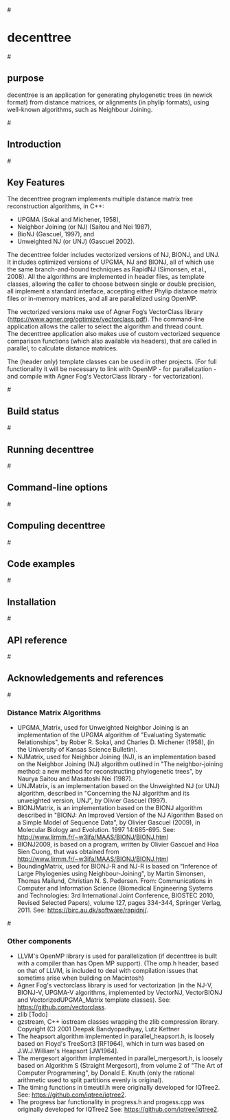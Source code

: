 #<h1>decenttree</h1>
#<h2>purpose</h2>
decenttree is an application for generating phylogenetic trees
(in newick format) from distance matrices, or alignments
(in phylip formats), using well-known algorithms, 
such as Neighbour Joining.

#<h2>Introduction</h2>

#<h2>Key Features</h2>
The decenttree program implements multiple distance matrix tree reconstruction algorithms, in C++:
- UPGMA (Sokal and Michener, 1958), 
- Neighbor Joining (or NJ) (Saitou and Nei 1987), 
- BioNJ (Gascuel, 1997), and 
- Unweighted NJ (or UNJ) (Gascuel 2002).  

The decenttree folder includes vectorized versions of NJ, BIONJ, and UNJ.  
It includes optimized versions of UPGMA, NJ and BIONJ, all of which use the 
same branch-and-bound techniques as RapidNJ (Simonsen, et al., 2008). 
All the algorithms are implemented in header files, as template classes, allowing the caller 
to choose between single or double precision, all implement a standard interface, accepting either 
Phylip distance matrix files or in-memory matrices, and all are parallelized using OpenMP.  

The vectorized versions make use of Agner Fog’s VectorClass library (https://www.agner.org/optimize/vectorclass.pdf).
The command-line application allows the caller to select the algorithm and thread count.  
The decenttree application also makes use of custom vectorized sequence comparison functions 
(which also available via headers), that are called in parallel, to calculate distance matrices.

The (header only) template classes can be used in other projects.
(For full functionality it will be necessary to link with OpenMP - for parallelization - and 
compile with Agner Fog's VectorClass library - for vectorization).

#<h2>Build status</h2>


#<h2>Running decenttree</h2>

#<h2>Command-line options</h2>

#<h2>Compuling decenttree</h2>

#<h2>Code examples</h2>

#<h2>Installation</h2>

#<h2>API reference</h2>

#<h2>Acknowledgements and references</h2>
#<h3>Distance Matrix Algorithms</h3>
- UPGMA_Matrix, used for Unweighted Neighbor Joining is an implementation 
  of the UPGMA algorithm of "Evaluating Systematic Relationships",
  by Rober R. Sokal, and Charles D. Michener (1958), 
  (in the University of Kansas Science Bulletin).
- NJMatrix, used for Neighbor Joining (NJ), is an implementation based on
  the Neighbor Joining (NJ) algorithm outlined in 
  "The neighbor-joining method: a new method for reconstructing phylogenetic trees",
  by Naurya Saitou and Masatoshi Nei (1987).
- UNJMatrix, is an implementation based on the Unweighted NJ (or UNJ)
  algorithm, described in "Concerning the NJ algorithm and its unweighted version, UNJ",
  by Olivier Gascuel (1997).
- BIONJMatrix, is an implementation based on the BIONJ algorithm
  described in "BIONJ: An Improved Version of the NJ Algorithm
  Based on a Simple Model of Sequence Data", by Olivier Gascuel (2009),
  in Molecular Biology and Evolution. 1997 14:685-695.
  See: http://www.lirmm.fr/~w3ifa/MAAS/BIONJ/BIONJ.html
- BIONJ2009, is based on a program, written by Olivier Gascuel
  and Hoa Sien Cuong, that was obtained from 
  http://www.lirmm.fr/~w3ifa/MAAS/BIONJ/BIONJ.html
- BoundingMatrix, used for BIONJ-R and NJ-R is based on
  "Inference of Large Phylogenies using Neighbour-Joining",
  by Martin Simonsen, Thomas Mailund, Christian N. S. Pedersen.
  From: Communications in Computer and Information Science
        (Biomedical Engineering Systems and Technologies:
        3rd International Joint Conference, BIOSTEC 2010,
        Revised Selected Papers), volume 127, pages 334-344,
        Springer Verlag, 2011.
  See: https://birc.au.dk/software/rapidnj/.

#<h3>Other components</h3>
- LLVM's OpenMP library is used for parallelization
  (if decenttree is built with a compiler than has Open MP support).
  (The omp.h header, based on that of LLVM, is included to deal with 
   compilation issues that sometims arise when building on Macintosh)
- Agner Fog's vectorclass library is used for vectorization 
  (in the NJ-V, BIONJ-V, UPGMA-V algorithms, implemented by
   VectorNJ, VectorBIONJ and VectorizedUPGMA_Matrix template classes).
   See: https://github.com/vectorclass.
- zlib [Todo]
- gzstream, C++ iostream classes wrapping the zlib compression library.
  Copyright (C) 2001  Deepak Bandyopadhyay, Lutz Kettner
- The heapsort algorithm implemented in parallel_heapsort.h, is loosely 
  based on Floyd's TreeSort3 [RF1964], which in turn was based on 
  J.W.J.William's Heapsort [JW1964].
- The mergesort algorithm implemented in parallel_mergesort.h, is loosely 
  based on Algorithm S (Straight Mergesort), from volume 2 of
  "The Art of Computer Programming", by Donald E. Knuth
  (only the rational arithmetic used to split partitions evenly
   is original).
- The timing functions in timeutil.h were originally developed for IQTree2.
  See: https://github.com/iqtree/iqtree2.
- The progress bar functionality in progress.h and progess.cpp was
  originally developed for IQTree2 See: https://github.com/iqtree/iqtree2.
  
  

